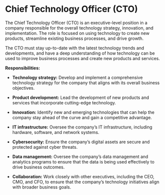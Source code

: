 # Chief Technology Officer (CTO)

The Chief Technology Officer (CTO) is an executive-level position in a company responsible for the overall technology strategy, innovation, and implementation. The role is focused on using technology to create new products, streamline existing business processes, and drive growth.

The CTO must stay up-to-date with the latest technology trends and developments, and have a deep understanding of how technology can be used to improve business processes and create new products and services.

**Responsibilities:**

* **Technology strategy:** Develop and implement a comprehensive technology strategy for the company that aligns with its overall business objectives.

* **Product development:** Lead the development of new products and services that incorporate cutting-edge technology.

* **Innovation:** Identify new and emerging technologies that can help the company stay ahead of the curve and gain a competitive advantage.

* **IT infrastructure:** Oversee the company’s IT infrastructure, including hardware, software, and network systems.

* **Cybersecurity:** Ensure the company’s digital assets are secure and protected against cyber threats.

* **Data management:** Oversee the company’s data management and analytics programs to ensure that the data is being used effectively to drive business outcomes.

* **Collaboration:** Work closely with other executives, including the CEO, CMO, and CFO, to ensure that the company’s technology initiatives align with broader business goals.
